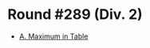 # Round #289 (Div. 2)

* [A. Maximum in Table][]

[A. Maximum in Table]: http://codeforces.com/contest/509/problem/A
